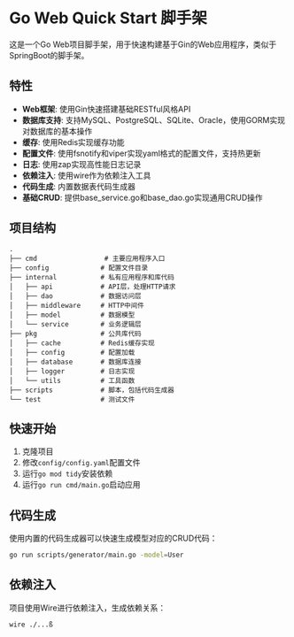 # Go Web Quick Start 脚手架

这是一个Go Web项目脚手架，用于快速构建基于Gin的Web应用程序，类似于SpringBoot的脚手架。

## 特性

- **Web框架**: 使用Gin快速搭建基础RESTful风格API
- **数据库支持**: 支持MySQL、PostgreSQL、SQLite、Oracle，使用GORM实现对数据库的基本操作
- **缓存**: 使用Redis实现缓存功能
- **配置文件**: 使用fsnotify和viper实现yaml格式的配置文件，支持热更新
- **日志**: 使用zap实现高性能日志记录
- **依赖注入**: 使用wire作为依赖注入工具
- **代码生成**: 内置数据表代码生成器
- **基础CRUD**: 提供base_service.go和base_dao.go实现通用CRUD操作

## 项目结构

```
.
├── cmd                 # 主要应用程序入口
├── config             # 配置文件目录
├── internal           # 私有应用程序和库代码
│   ├── api            # API层，处理HTTP请求
│   ├── dao            # 数据访问层
│   ├── middleware     # HTTP中间件
│   ├── model          # 数据模型
│   └── service        # 业务逻辑层
├── pkg                # 公共库代码
│   ├── cache          # Redis缓存实现
│   ├── config         # 配置加载
│   ├── database       # 数据库连接
│   ├── logger         # 日志实现
│   └── utils          # 工具函数
├── scripts            # 脚本，包括代码生成器
└── test               # 测试文件
```

## 快速开始

1. 克隆项目
2. 修改`config/config.yaml`配置文件
3. 运行`go mod tidy`安装依赖
4. 运行`go run cmd/main.go`启动应用

## 代码生成

使用内置的代码生成器可以快速生成模型对应的CRUD代码：

```bash
go run scripts/generator/main.go -model=User
```

## 依赖注入

项目使用Wire进行依赖注入，生成依赖关系：

```bash
wire ./...ß
```